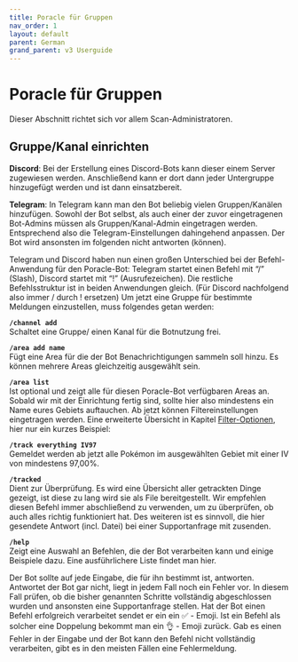 ```yaml
---
title: Poracle für Gruppen
nav_order: 1
layout: default
parent: German
grand_parent: v3 Userguide
---
```


# Poracle für Gruppen
Dieser Abschnitt richtet sich vor allem Scan-Administratoren.

## Gruppe/Kanal einrichten
**Discord**: Bei der Erstellung eines Discord-Bots kann dieser einem Server zugewiesen werden.
Anschließend kann er dort dann jeder Untergruppe hinzugefügt werden und ist dann einsatzbereit.

**Telegram**: In Telegram kann man den Bot beliebig vielen Gruppen/Kanälen hinzufügen.
Sowohl der Bot selbst, als auch einer der zuvor eingetragenen Bot-Admins müssen als Gruppen/Kanal-Admin eingetragen werden.
Entsprechend also die Telegram-Einstellungen dahingehend anpassen. Der Bot wird ansonsten im folgenden nicht antworten (können).

Telegram und Discord haben nun einen großen Unterschied bei der Befehl-Anwendung für den Poracle-Bot: Telegram startet einen Befehl mit “/” (Slash), Discord startet mit “!” (Ausrufezeichen).
Die restliche Befehlsstruktur ist in beiden Anwendungen gleich. (Für Discord nachfolgend also immer / durch ! ersetzen)
Um jetzt eine Gruppe für bestimmte Meldungen einzustellen, muss folgendes getan werden:

**`/channel add`**  
Schaltet eine Gruppe/ einen Kanal für die Botnutzung frei.

**`/area add name`**  
Fügt eine Area für die der Bot Benachrichtigungen sammeln soll hinzu. Es können mehrere Areas gleichzeitig ausgewählt sein.

**`/area list`**  
Ist optional und zeigt alle für diesen Poracle-Bot verfügbaren Areas an. Sobald wir mit der Einrichtung fertig sind, sollte hier also mindestens ein Name eures Gebiets auftauchen.
Ab jetzt können Filtereinstellungen eingetragen werden. Eine erweiterte Übersicht in Kapitel [Filter-Optionen](#filter-optionen), hier nur ein kurzes Beispiel:

**`/track everything IV97`**  
Gemeldet werden ab jetzt alle Pokémon im ausgewählten Gebiet mit einer IV von mindestens 97,00%.

**`/tracked`**  
Dient zur Überprüfung. Es wird eine Übersicht aller getrackten Dinge gezeigt, ist diese zu lang wird sie als File bereitgestellt.
Wir empfehlen diesen Befehl immer abschließend zu verwenden, um zu überprüfen, ob auch alles richtig funktioniert hat.
Des weiteren ist es sinnvoll, die hier gesendete Antwort (incl. Datei) bei einer Supportanfrage mit zusenden.

**`/help`**  
Zeigt eine Auswahl an Befehlen, die der Bot verarbeiten kann und einige Beispiele dazu. Eine ausführlichere Liste findet man hier. 

Der Bot sollte auf jede Eingabe, die für ihn bestimmt ist, antworten. Antwortet der Bot gar nicht, liegt in jedem Fall noch ein Fehler vor. In diesem Fall prüfen, ob die bisher genannten Schritte vollständig abgeschlossen wurden und ansonsten eine Supportanfrage stellen. Hat der Bot einen Befehl erfolgreich verarbeitet sendet er ein ein :white_check_mark: - Emoji. Ist ein Befehl als solcher eine Doppelung bekommt man ein :ok_hand: - Emoji zurück. Gab es einen Fehler in der Eingabe und der Bot kann den Befehl nicht vollständig verarbeiten, gibt es in den meisten Fällen eine Fehlermeldung.